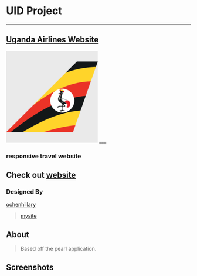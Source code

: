 
# __UID Project__
___

## [Uganda Airlines Website](https://occn8.github.io/ua-uid/) 

<img src="./favicon.ico" width="250px" />
___

### responsive travel website

## Check out [website](https://occn8.github.io/ua-uid/)

### Designed By
  [ochenhillary](https://github.com/occn8)
  > [mysite](https://...mysite..)


## About
> Based off the pearl application.

## Screenshots
